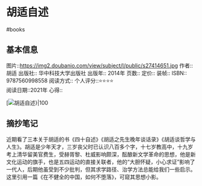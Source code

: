 # 胡适自述
#books 
## 基本信息

图片::https://img2.doubanio.com/view/subject/l/public/s27414651.jpg
作者:: 胡适
出版社:: 华中科技大学出版社
出版年:: 2014年
页数:: 
定价:: 
装帧:: 
ISBN:: 9787560998558
阅读方式::
个人评分::⭐⭐⭐⭐  
阅读日期::2021年
心得::

 [![胡适自述}|100](https://img2.doubanio.com/view/subject/l/public/s27414651.jpg )

## 摘抄笔记
近期看了三本关于胡适的书《四十自述》《胡适之先生晚年谈话录》《胡适谈哲学与人生》。胡适是少年天才，三岁丧父时已认识八百多个字，十七岁教高中，十九岁考上清华留美官费生，受赫胥黎、杜威影响颇深，酝酿新文学革命的思想，他是新文化运动的旗手，也是五四运动的直接关联者，他的“大胆怀疑，小心求证”影响了一代人，后期他虽受到不少批判，但其求学路径、治学方法总能给我们一些启示。这里引用一篇《在不健全的中国，如何不堕落》，可窥其思想小影。